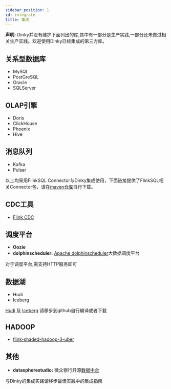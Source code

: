 ```yaml
---
sidebar_position: 1
id: integrate
title: 集成
---
```




**声明:** Dinky并没有维护下面列出的库,其中有一部分是生产实践,一部分还未做过相关生产实践。欢迎使用Dinky已经集成的第三方库。

## 关系型数据库
  - MySQL
  - PostGreSQL
  - Oracle
  - SQLServer

## OLAP引擎
  - Doris
  - ClickHouse
  - Phoenix
  - Hive
  
  

## 消息队列

   - Kafka
   - Pulsar
   

以上均采用FlinkSQL Connector与Dinky集成使用，下面链接提供了FlinkSQL相关Connector包，请在[maven仓库](https://repo.maven.apache.org/maven2/org/apache/flink/)自行下载。


## CDC工具

  - [Flink CDC](https://github.com/ververica/flink-cdc-connectors/releases/)
  

## 调度平台

  - **Oozie**
  - **dolphinscheduler:** [Apache dolphinscheduler](https://dolphinscheduler.apache.org/zh-cn/)大数据调度平台
  

对于调度平台,需支持HTTP服务即可

## 数据湖

   - Hudi
   - Iceberg
  

[Hudi](https://github.com/apache/hudi) 及 [Iceberg](https://github.com/apache/iceberg) 请移步到github自行编译或者下载

## HADOOP
  - [flink-shaded-hadoop-3-uber](https://repository.cloudera.com/artifactory/cloudera-repos/org/apache/flink/flink-shaded-hadoop-3-uber)

## 其他
  
  - **dataspherestudio:** 微众银行开源[数据中台](https://github.com/WeBankFinTech/DataSphereStudio)
  

与Dinky的集成实践请移步最佳实践中的集成指南
  

  
  
   